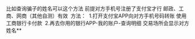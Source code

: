 比如查询骗子的姓名可以这个方法 前提对方手机号注册了支付宝才行 邮政、工商、网商（其他自测）有效  方法：  1.打开支付宝APP向对方手机号码转账 使用工商银行卡付款  2.再去你用的银行APP-我的账户-查询明细 交易场所会显示对方姓名**
